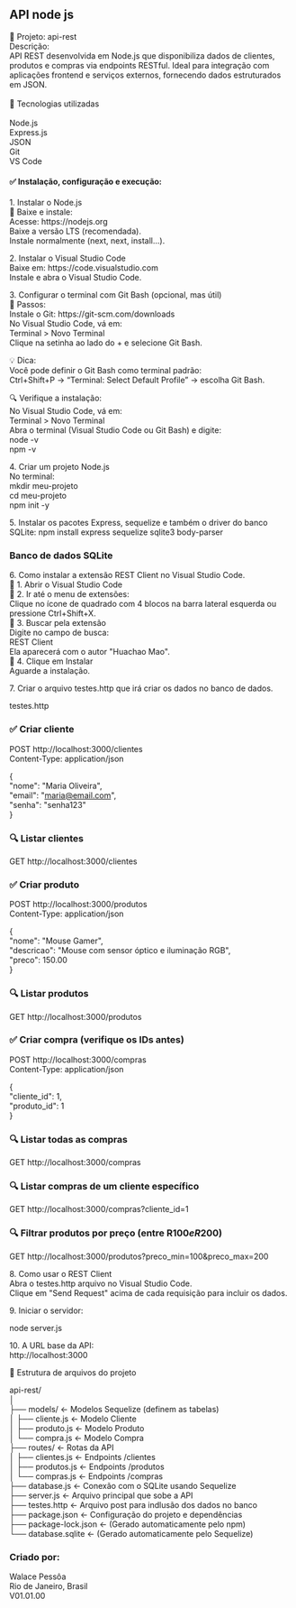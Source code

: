 API node js
----------
<p>
📌 Projeto: api-rest<br/>
Descrição:<br/>
API REST desenvolvida em Node.js que disponibiliza dados de clientes, produtos e compras via endpoints RESTful. Ideal para integração com aplicações frontend e serviços externos, fornecendo dados estruturados em JSON.<br/>
<br/>
🚀 Tecnologias utilizadas<br/>
<br/>
Node.js<br/>
Express.js<br/>
JSON<br/>
Git<br/>
VS Code<br/>
</p>
<p>
<h4>✅ Instalação, configuração e execução:</h4>
</p>
<p>
1. Instalar o Node.js<br/>
🔗 Baixe e instale:<br/>
Acesse: https://nodejs.org<br/>
Baixe a versão LTS (recomendada).<br/>
Instale normalmente (next, next, install...).<br/>
</p>
<p>
2. Instalar o Visual Studio Code<br/>
Baixe em: https://code.visualstudio.com<br/>
Instale e abra o Visual Studio Code.<br/>
</p>
<p>
3. Configurar o terminal com Git Bash (opcional, mas útil)<br/>
🔧 Passos:<br/>
Instale o Git: https://git-scm.com/downloads<br/>
No Visual Studio Code, vá em:<br/>
Terminal > Novo Terminal<br/>
Clique na setinha ao lado do + e selecione Git Bash.<br/>
</p>
<p>
💡 Dica:<br/>
Você pode definir o Git Bash como terminal padrão:<br/>
Ctrl+Shift+P → “Terminal: Select Default Profile” → escolha Git Bash.<br/>
</p>
<p>
🔍 Verifique a instalação:<br/>
No Visual Studio Code, vá em:<br/>
Terminal > Novo Terminal<br/>
Abra o terminal (Visual Studio Code ou Git Bash) e digite:<br/>
node -v<br/>
npm -v<br/>
</p>
<p>
4. Criar um projeto Node.js<br/>
No terminal:<br/>
mkdir meu-projeto<br/>
cd meu-projeto<br/>
npm init -y<br/>
</p>
<p>
5. Instalar os pacotes Express, sequelize e também o driver do banco SQLite:
npm install express sequelize sqlite3 body-parser<br/>
</p>

### Banco de dados SQLite

<p>
6. Como instalar a extensão REST Client no Visual Studio Code.<br/>
🔹 1. Abrir o Visual Studio Code<br/>
🔹 2. Ir até o menu de extensões: <br/>
Clique no ícone de quadrado com 4 blocos na barra lateral esquerda ou pressione Ctrl+Shift+X.<br/>
🔹 3. Buscar pela extensão<br/>
Digite no campo de busca:<br/>
REST Client<br/>
Ela aparecerá com o autor "Huachao Mao".<br/>
🔹 4. Clique em Instalar<br/>
Aguarde a instalação.<br/>
</p>
<p>
7. Criar o arquivo testes.http que irá criar os dados no banco de dados.<br/>

testes.http<br/>

### ✅ Criar cliente</p>

POST http://localhost:3000/clientes<br/>
Content-Type: application/json<br/>

{<br/>
  "nome": "Maria Oliveira",<br/>
  "email": "maria@email.com",<br/>
  "senha": "senha123"<br/>
}<br/>

### 🔍 Listar clientes
GET http://localhost:3000/clientes

###

### ✅ Criar produto
POST http://localhost:3000/produtos<br/>
Content-Type: application/json<br/>

{<br/>
  "nome": "Mouse Gamer",<br/>
  "descricao": "Mouse com sensor óptico e iluminação RGB",<br/>
  "preco": 150.00<br/>
}<br/>

### 🔍 Listar produtos
GET http://localhost:3000/produtos

###

### ✅ Criar compra (verifique os IDs antes)
POST http://localhost:3000/compras<br/>
Content-Type: application/json<br/>

{<br/>
  "cliente_id": 1,<br/>
  "produto_id": 1<br/>
}<br/>

### 🔍 Listar todas as compras
GET http://localhost:3000/compras

### 🔍 Listar compras de um cliente específico
GET http://localhost:3000/compras?cliente_id=1

### 🔍 Filtrar produtos por preço (entre R$100 e R$200)
GET http://localhost:3000/produtos?preco_min=100&preco_max=200
</p>
<p>
8. Como usar o REST Client<br/>
Abra o testes.http arquivo no Visual Studio Code.<br/>
Clique em "Send Request" acima de cada requisição para incluir os dados.<br/>
</p>
<p>
9. Iniciar o servidor:<br/>

node server.js
</p>
<p>
10. A URL base da API:<br/>
http://localhost:3000<br/>
</p>
<p>
📁 Estrutura de arquivos do projeto<br/>
</p>
<p>
api-rest/<br/>
│<br/>
├── models/                  ← Modelos Sequelize (definem as tabelas)<br/>
│   ├── cliente.js           ← Modelo Cliente<br/>
│   ├── produto.js           ← Modelo Produto<br/>
│   └── compra.js            ← Modelo Compra<br/>
├── routes/                  ← Rotas da API<br/>
│   ├── clientes.js          ← Endpoints /clientes<br/>
│   ├── produtos.js          ← Endpoints /produtos<br/>
│   └── compras.js           ← Endpoints /compras<br/>
├── database.js              ← Conexão com o SQLite usando Sequelize<br/>
├── server.js                ← Arquivo principal que sobe a API<br/>
├── testes.http              ← Arquivo post para indlusão dos dados no banco<br/>
├── package.json             ← Configuração do projeto e dependências<br/>
├── package-lock.json        ← (Gerado automaticamente pelo npm)<br/>
└── database.sqlite          ← (Gerado automaticamente pelo Sequelize)<br/>
</p>

### Criado por:<br/>
Walace Pessôa<br/>
Rio de Janeiro, Brasil<br/>
V01.01.00
